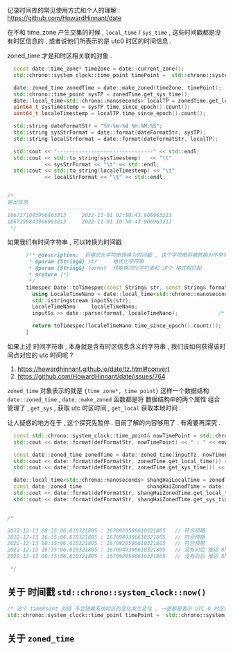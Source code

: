 

记录时间库的常见使用方式和个人的理解 : https://github.com/HowardHinnant/date


在不和 time_zone 产生交集的时候 , `local_time` / `sys_time` , 这些时间戳都是没有时区信息的 , 或者说他们所表示的是 utc0 时区的时间信息 . 

zoned_time 才是和时区相关联的对象 . 

```c++
  const date::time_zone* timeZone = date::current_zone();
  std::chrono::system_clock::time_point timePoint =  std::chrono::system_clock::now();  /* Linux 的 这个调用 , 不随系统时区变化而变化 , 总是表示 utc0 时间 */

  date::zoned_time zonedTime = date::make_zoned(timeZone, timePoint);                   /* 含有时区信息的时间对象 */
  std::chrono::time_point sysTP = zonedTime.get_sys_time();                             /* utc0 时间戳 */
  date::local_time<std::chrono::nanoseconds> localTP = zonedTime.get_local_time();      /* 时区 时间戳 */
  uint64_t sysTimestemp = sysTP.time_since_epoch().count();
  uint64_t localeTimestemp = localTP.time_since_epoch().count();

  std::string dateFormatStr = "%Y-%m-%d %H:%M:%S";
  std::string sysStrFormat = date::format(dateFormatStr, sysTP);
  std::string localStrFormat = date::format(dateFormatStr, localTP);

  std::cout << "-------------------------------" << std::endl;
  std::cout << std::to_string(sysTimestemp)   << "\t"
            << sysStrFormat << "\t" << std::endl;
  std::cout << std::to_string(localeTimestemp) << "\t"
            << localStrFormat << "\t" << std::endl;


/* 
输出信息
-------------------------------
1667271043906963213     2022-11-01 02:50:43.906963213
1667299843906963213     2022-11-01 10:50:43.906963213
 */
```


如果我们有时间字符串 , 可以转换为时间戳
```C++
      /** @description:  将格式化字符串转换为时间戳 , 这个字符串将被转换为不带有时区信息的时间戳 (即 时区 为 0 的时间戳)
       * @param {String&} str     格式化字符串
       * @param {String&} format  预期格式化字符串和 这个 格式相匹配
       * @return {*}
       */
      timespec Date::toTimespec(const String& str, const String& format) {
        using LocaleTimeNano = date::local_time<std::chrono::nanoseconds>;
        std::istringstream inputSs{str};
        LocaleTimeNano     localeTimeNano;
        inputSs >> date::parse(format, localeTimeNano);             /* 这个转换结果就是 将 str , 作为 0 时区的时间计数量, 转换的时间戳 */

        return toTimespec(localeTimeNano.time_since_epoch().count());
      }
```

如果上述 时间字符串 , 本身就是含有时区信息含义的字符串 , 我们该如何获得该时间点对应的 utc 时间呢 ? 
1. https://howardhinnant.github.io/date/tz.html#convert
2. https://github.com/HowardHinnant/date/issues/764

`zoned_time` 对象表示的就是 `{time_zone*, time point}` 这样一个数据结构
`date::zoned_time` , `date::make_zoned` 函数都是将 数据结构中的两个属性 组合管理了 , 
`get_sys` , 获取 utc  时区时间 , `get_local` 获取本地时间 . 


让人疑惑的地方在于 , 这个探究先暂停 . 目前了解的内容够用了 . 有需要再深究 . 
```c++
  const std::chrono::system_clock::time_point& nowTimePoint = std::chrono::system_clock::now();
  std::cout << date::format(defFormatStr, nowTimePoint) << " : " << nowTimePoint.time_since_epoch().count() << std::endl;

  const date::zoned_time zonedTime = date::zoned_time(inputTz, nowTimePoint);
  std::cout << date::format(defFormatStr, zonedTime.get_local_time()) << " : " << zonedTime.get_local_time().time_since_epoch().count() << std::endl;
  std::cout << date::format(defFormatStr, zonedTime.get_sys_time()) << " : " << zonedTime.get_sys_time().time_since_epoch().count() << std::endl;

  date::local_time<std::chrono::nanoseconds> shangHaiLocalTime = zonedTime.get_local_time();
  const date::zoned_time                     shangHaiZonedTime = date::zoned_time(inputTz, shangHaiLocalTime);
  std::cout << date::format(defFormatStr, shangHaiZonedTime.get_local_time()) << " : " << shangHaiZonedTime.get_local_time().time_since_epoch().count() << std::endl;
  std::cout << date::format(defFormatStr, shangHaiZonedTime.get_sys_time()) << " : " << shangHaiZonedTime.get_sys_time().time_since_epoch().count() << std::endl;


/* 

2022-12-13 08:35:06.610321805 : 1670920506610321805   // 符合预期
2022-12-13 16:35:06.610321805 : 1670949306610321805   // 符合预期
2022-12-13 08:35:06.610321805 : 1670920506610321805   // 符合预期
2022-12-13 16:35:06.610321805 : 1670949306610321805   // 没有向后 推迟 8h 感到疑惑
2022-12-13 08:35:06.610321805 : 1670920506610321805   // 没有向后 推迟 8h 感到疑惑

 */

```





## 关于 时间戳 `std::chrono::system_clock::now()` 
```c++
/* 这个 timePoint 的值 不会随着系统时区的变化发生变化 , 一直都是表示 UTC-0 时区的时间 */
std::chrono::system_clock::time_point timePoint =  std::chrono::system_clock::now();
```


## 关于 `zoned_time`

